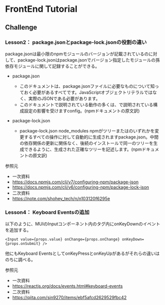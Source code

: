 # FrontEnd Tutorial

## Challenge

### Lesson2： package.jsonとpackage-lock.jsonの役割の違い
package.jsonは最小限のnpmモジュールのバージョンが記載されているのに対して、package-lock.jsonはpackage.jsonでバージョン指定したモジュールの孫依存モジュールに関して記録することができる。


- package.json
  - このドキュメントは、package.jsonファイルに必要なものについて知っておく必要があるすべてです。JavaScriptオブジェクトリテラルではなく、実際のJSONである必要があります。
  - このドキュメントで説明されている動作の多くは、で説明されている構成設定の影響を受けますconfig。(npmドキュメントの原文訳)

- package-lock.json
  - package-lock.json node_modules npmがツリーまたはのいずれかを変更するすべての操作に対して自動的に生成されますpackage.json。中間の依存関係の更新に関係なく、後続のインストールで同一のツリーを生成できるように、生成された正確なツリーを記述します。(npmドキュメントの原文訳)


参照元
- 一次資料
- https://docs.npmjs.com/cli/v7/configuring-npm/package-json
- https://docs.npmjs.com/cli/v6/configuring-npm/package-lock-json
- 二次資料
- https://note.com/shohey_tech/n/n103120f6295e


### Lesson4： Keyboard Eventsの追加

以下のように、MUIのInputコンポーネント内のタグ内にonKeyDownのイベントを追加する。
```
<Input value={props.value} onChange={props.onChange} onKeyDown={props.onSubmit} />
```

他にもKeyboard EventsとしてonKeyPressとonKeyUpがあるがそれらの違いはのちに調べる。

参照元
- 一次資料
- https://reactjs.org/docs/events.html#keyboard-events
- 二次資料
- https://qiita.com/sin9270/items/ebf5afcd2629529fbc42
